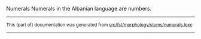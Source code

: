 Numerals
Numerals in the Albanian language are numbers.

* * *

<small>This (part of) documentation was generated from [src/fst/morphology/stems/numerals.lexc](https://github.com/giellalt/lang-sqi/blob/main/src/fst/morphology/stems/numerals.lexc)</small>

---

